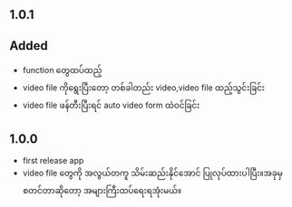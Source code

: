 ## 1.0.1

## Added
- function တွေထပ်ထည့်
- video file ကိုရွေးပြီးတော့ တစ်ခါတည်း video,video file ထည့်သွင်းခြင်း
- video file ဖန်တီးပြီးရင် auto video form ထဲဝင်ခြင်း

## 1.0.0
- first release app
- video file တွေကို အလွယ်တကူ သိမ်းဆည်းနိုင်အောင် ပြုလုပ်ထားပါပြီး။အခုမှ စတင်တာဆိုတော့ အများကြီးထပ်ရေးရအုံးမယ်။
